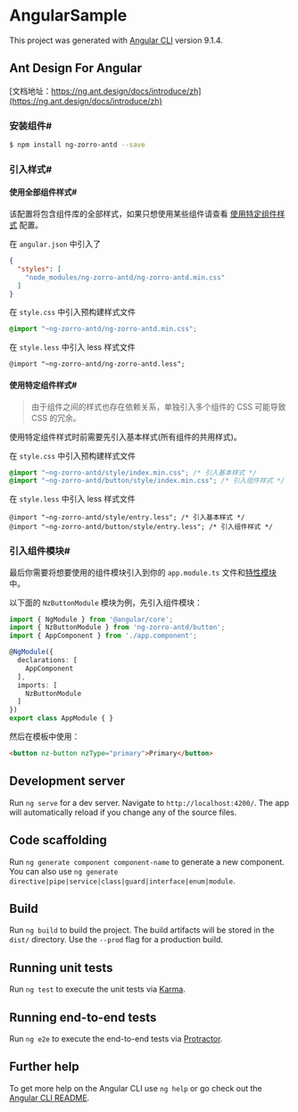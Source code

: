 # AngularSample

This project was generated with [Angular CLI](https://github.com/angular/angular-cli) version 9.1.4.

## Ant Design For Angular

 [文档地址：https://ng.ant.design/docs/introduce/zh](https://ng.ant.design/docs/introduce/zh)

### 安装组件#

```bash
$ npm install ng-zorro-antd --save
```

### 引入样式#

#### 使用全部组件样式#

该配置将包含组件库的全部样式，如果只想使用某些组件请查看 [使用特定组件样式](https://ng.ant.design/docs/getting-started/zh#使用特定组件样式) 配置。

在 `angular.json` 中引入了

```json
{
  "styles": [
    "node_modules/ng-zorro-antd/ng-zorro-antd.min.css"
  ]
}
```

在 `style.css` 中引入预构建样式文件

```css
@import "~ng-zorro-antd/ng-zorro-antd.min.css";
```

在 `style.less` 中引入 less 样式文件

```less
@import "~ng-zorro-antd/ng-zorro-antd.less";
```

#### 使用特定组件样式#

> 由于组件之间的样式也存在依赖关系，单独引入多个组件的 CSS 可能导致 CSS 的冗余。

使用特定组件样式时前需要先引入基本样式(所有组件的共用样式)。

在 `style.css` 中引入预构建样式文件

```css
@import "~ng-zorro-antd/style/index.min.css"; /* 引入基本样式 */
@import "~ng-zorro-antd/button/style/index.min.css"; /* 引入组件样式 */
```

在 `style.less` 中引入 less 样式文件

```less
@import "~ng-zorro-antd/style/entry.less"; /* 引入基本样式 */
@import "~ng-zorro-antd/button/style/entry.less"; /* 引入组件样式 */
```

### 引入组件模块#

最后你需要将想要使用的组件模块引入到你的 `app.module.ts` 文件和[特性模块](https://angular.cn/guide/feature-modules)中。

以下面的 `NzButtonModule` 模块为例，先引入组件模块：

```ts
import { NgModule } from '@angular/core';
import { NzButtonModule } from 'ng-zorro-antd/button';
import { AppComponent } from './app.component';

@NgModule({
  declarations: [
    AppComponent
  ],
  imports: [
    NzButtonModule
  ]
})
export class AppModule { }
```

然后在模板中使用：

```html
<button nz-button nzType="primary">Primary</button>
```



## Development server

Run `ng serve` for a dev server. Navigate to `http://localhost:4200/`. The app will automatically reload if you change any of the source files.

## Code scaffolding

Run `ng generate component component-name` to generate a new component. You can also use `ng generate directive|pipe|service|class|guard|interface|enum|module`.

## Build

Run `ng build` to build the project. The build artifacts will be stored in the `dist/` directory. Use the `--prod` flag for a production build.

## Running unit tests

Run `ng test` to execute the unit tests via [Karma](https://karma-runner.github.io).

## Running end-to-end tests

Run `ng e2e` to execute the end-to-end tests via [Protractor](http://www.protractortest.org/).

## Further help

To get more help on the Angular CLI use `ng help` or go check out the [Angular CLI README](https://github.com/angular/angular-cli/blob/master/README.md).

